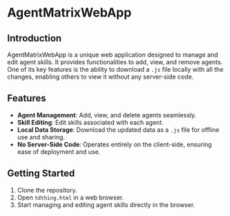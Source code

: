 # AgentMatrixWebApp

## Introduction
AgentMatrixWebApp is a unique web application designed to manage and edit agent skills. It provides functionalities to add, view, and remove agents. One of its key features is the ability to download a `.js` file locally with all the changes, enabling others to view it without any server-side code.

## Features
- **Agent Management**: Add, view, and delete agents seamlessly.
- **Skill Editing**: Edit skills associated with each agent.
- **Local Data Storage**: Download the updated data as a `.js` file for offline use and sharing.
- **No Server-Side Code**: Operates entirely on the client-side, ensuring ease of deployment and use.


## Getting Started
1. Clone the repository.
2. Open `tdthing.html` in a web browser.
3. Start managing and editing agent skills directly in the browser.

